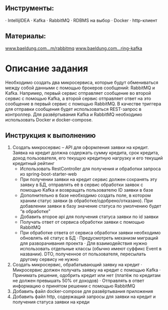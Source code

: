 ## Инструменты:

· IntellijIDEA
· Kafka
· RabbitMQ
· RDBMS на выбор
· Docker
· http-клиент

## Материалы:

www.baeldung.com...m/rabbitmq
www.baeldung.com...ring-kafka

# Описание задания

Необходимо создать два микросервиса, которые будут обмениваться между собой данными с помощью брокеров сообщений:
RabbitMQ и Kafka. Например, первый сервис отправляет сообщение во второй сервис с помощью Kafka, а второй сервис
отправляет ответ на это сообщение в первый сервис с помощью RabbitMQ. В качестве триггера для отправки сообщения будет
использоваться REST-запрос в контроллер. Для развёртывания Kafka и RabbitMQ необходимо использовать Docker и
docker-compose.

## Инструкция к выполнению

1) Создать микросервис – API для оформления заявки на кредит. Заявка на кредит должна содержать сумму кредита, срок
   кредита, доход пользователя, его текущую кредитную нагрузку и его текущий кредитный рейтинг
    * Использовать RestController для получения и обработки запроса из spring-boot-starter-web
    * При получении заявки на кредит сервис должен сохранять эту заявку в БД, отправлять её в сервис обработки заявок с
      помощью Kafka и возвращать пользователю ID заявки в базе
    * Дополнительно в базе необходимо создать поле, в котором храним статус заявки (в обработке/одобрено/отказано). При
      добавлении заявки в базу значение статуса по умолчению будет “в обработке”
    * Добавить второе api для получения статуса заявки по id заявки
    * Получать ответ от сервиса обработки заявки с помощью RabbitMQ
    * При обработке ответа от сервиса обработки заявки необходимо обновлять её статус в БД
      · Предусмотреть механизм миграций для разворачивания проекта
      · Для взаимодействия нужно использовать отдельные классы (обычно имеют суффикс Event в названии). DTO, полученное
      от пользователя, пересылать другому сервису не нужно
2) Создать микросервис, обрабатывающий заявку на кредит
   · Микросервис должен получать заявку на кредит с помощью Kafka
   · Принимать решение, одобрить кредит или нет (платёж по кредитам не должен превышать 50% от доходов)
   · Отправлять в ответ информацию о принятом решении с помощью RabbitMQ
3) Добавить файл docker-compose для развёртывания приложения
4) Добавить файл http, содержащий запросы для заявки на кредит и получения статуса заявки на креди

